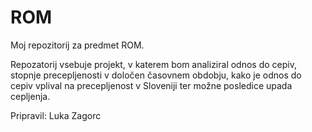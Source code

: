 # ROM
Moj repozitorij za predmet ROM.

Repozatorij vsebuje projekt, v katerem bom analiziral odnos do cepiv, stopnje precepljenosti v določen časovnem obdobju, kako je odnos do cepiv vplival na precepljenost v Sloveniji ter možne posledice upada cepljenja.

Pripravil: Luka Zagorc
